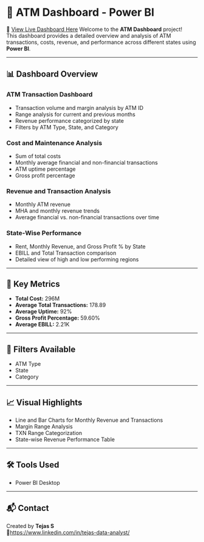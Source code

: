 # 🏦 ATM Dashboard - Power BI

🔗 [View Live Dashboard Here](https://app.powerbi.com/view?r=eyJrIjoiZjgxMGEyNWMtNDRiNC00YWFlLTkxMjEtMzA5Yzg1NjkyN2E0IiwidCI6IjUwMTcxNjkxLTExNDItNDFjMi1hNzZjLWM2MDljZDExMmYzZiJ9)
Welcome to the **ATM Dashboard** project!  
This dashboard provides a detailed overview and analysis of ATM transactions, costs, revenue, and performance across different states using **Power BI**.

---

## 📊 Dashboard Overview

### ATM Transaction Dashboard
- Transaction volume and margin analysis by ATM ID
- Range analysis for current and previous months
- Revenue performance categorized by state
- Filters by ATM Type, State, and Category

### Cost and Maintenance Analysis
- Sum of total costs
- Monthly average financial and non-financial transactions
- ATM uptime percentage
- Gross profit percentage

### Revenue and Transaction Analysis
- Monthly ATM revenue
- MHA and monthly revenue trends
- Average financial vs. non-financial transactions over time

### State-Wise Performance
- Rent, Monthly Revenue, and Gross Profit % by State
- EBILL and Total Transaction comparison
- Detailed view of high and low performing regions

---

## 🚀 Key Metrics
- **Total Cost:** 296M
- **Average Total Transactions:** 178.89
- **Average Uptime:** 92%
- **Gross Profit Percentage:** 59.60%
- **Average EBILL:** 2.21K

---

## 📍 Filters Available
- ATM Type
- State
- Category

---

## 📈 Visual Highlights
- Line and Bar Charts for Monthly Revenue and Transactions
- Margin Range Analysis
- TXN Range Categorization
- State-wise Revenue Performance Table

---

## 🛠 Tools Used
- Power BI Desktop

---

## 📬 Contact
Created by **Tejas S**  
🔗https://www.linkedin.com/in/tejas-data-analyst/

